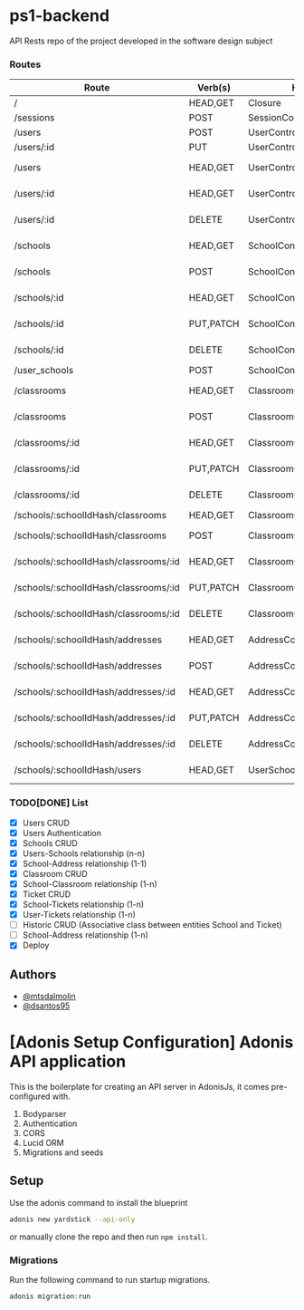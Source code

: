 # ps1-backend
API Rests repo of the project developed in the software design subject

### Routes
| Route        | Verb(s)   | Handler                  | Middleware      | Name            |
|--------------|-----------|--------------------------|-----------------|-----------------|
| /            | HEAD,GET  | Closure                  |                 | /               |
| /sessions    | POST      | SessionController.create |                 | /sessions       |
| /users       | POST      | UserController.store     |                 | /users          |
| /users/:id   | PUT       | UserController.update    |                 | /users/:id      |
| /users       | HEAD,GET  | UserController.index     | auth,is:(admin) | users.index     |
| /users/:id   | HEAD,GET  | UserController.show      | auth,is:(admin) | users.show      |
| /users/:id   | DELETE    | UserController.destroy   | auth,is:(admin) | users.destroy   |
| /schools     | HEAD,GET  | SchoolController.index   | auth,is:(admin) | schools.index   |
| /schools     | POST      | SchoolController.store   | auth,is:(admin) | schools.store   |
| /schools/:id | HEAD,GET  | SchoolController.show    | auth,is:(admin) | schools.show    |
| /schools/:id | PUT,PATCH | SchoolController.update  | auth,is:(admin) | schools.update  |
| /schools/:id | DELETE    | SchoolController.destroy | auth,is:(admin) | schools.destroy |
| /user_schools | POST     | SchoolController.destroy | auth            | schools.store   |
| /classrooms  | HEAD,GET  | ClassroomController.index      |  auth,is:(admin)   | classrooms.index  |
| /classrooms  | POST      | ClassroomController.store      |  auth,is:(admin)   | classrooms.store  |
| /classrooms/:id | HEAD,GET  | ClassroomController.show    |  auth,is:(admin)   | classrooms.show  |
| /classrooms/:id | PUT,PATCH | ClassroomController.update  |  auth,is:(admin)   | classrooms.update  |
| /classrooms/:id | DELETE    | ClassroomController.destroy |  auth,is:(admin)   | classrooms.destroy  |
| /schools/:schoolIdHash/classrooms | HEAD,GET  | ClassroomController.index | auth | /schools/:schoolIdHash/classrooms |
| /schools/:schoolIdHash/classrooms | POST      | ClassroomController.store | auth,is:(admin) | :schoolIdHash/classrooms.store |
| /schools/:schoolIdHash/classrooms/:id | HEAD,GET  | ClassroomController.show | auth,is:(admin) | :schoolIdHash/classrooms.show |
| /schools/:schoolIdHash/classrooms/:id | PUT,PATCH | ClassroomController.update  | auth,is:(admin) | :schoolIdHash/classrooms.update  |
| /schools/:schoolIdHash/classrooms/:id | DELETE    | ClassroomController.destroy | auth,is:(admin) | :schoolIdHash/classrooms.destroy |
| /schools/:schoolIdHash/addresses      | HEAD,GET  | AddressController.index     | auth,is:(admin) | :schoolIdHash/addresses.index    |
| /schools/:schoolIdHash/addresses      | POST      | AddressController.store     | auth,is:(admin) | :schoolIdHash/addresses.store    |
| /schools/:schoolIdHash/addresses/:id  | HEAD,GET  | AddressController.show      | auth,is:(admin) | :schoolIdHash/addresses.show     |
| /schools/:schoolIdHash/addresses/:id  | PUT,PATCH | AddressController.update    | auth,is:(admin) | :schoolIdHash/addresses.update   |
| /schools/:schoolIdHash/addresses/:id  | DELETE    | AddressController.destroy   | auth,is:(admin) | :schoolIdHash/addresses.destroy  |
| /schools/:schoolIdHash/users          | HEAD,GET  | UserSchoolController.show   | auth,is:(admin) | /:schoolIdHash/users             |

### TODO[DONE] List
- [x] Users CRUD
- [x] Users Authentication
- [x] Schools CRUD
- [x] Users-Schools relationship (n-n)
- [x] School-Address relationship (1-1)
- [x] Classroom CRUD
- [x] School-Classroom relationship (1-n)
- [x] Ticket CRUD
- [x] School-Tickets relationship (1-n)
- [x] User-Tickets relationship (1-n)
- [ ] Historic CRUD (Associative class between entities School and Ticket)
- [ ] School-Address relationship (1-n)
- [x] Deploy

## Authors
- [@mtsdalmolin](https://github.com/mtsdalmolin)
- [@dsantos95](https://github.com/dsantos95)

# [Adonis Setup Configuration] Adonis API application

This is the boilerplate for creating an API server in AdonisJs, it comes pre-configured with.

1. Bodyparser
2. Authentication
3. CORS
4. Lucid ORM
5. Migrations and seeds

## Setup

Use the adonis command to install the blueprint

```bash
adonis new yardstick --api-only
```

or manually clone the repo and then run `npm install`.


### Migrations

Run the following command to run startup migrations.

```js
adonis migration:run
```
